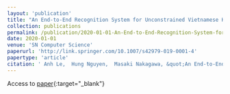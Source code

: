 ```yaml
---
layout: 'publication'
title: "An End-to-End Recognition System for Unconstrained Vietnamese Handwriting"
collection: publications
permalink: /publication/2020-01-01-An-End-to-End-Recognition-System-for-Unconstrained-Vietnamese-Handwriting
date: 2020-01-01
venue: 'SN Computer Science'
paperurl: 'http://link.springer.com/10.1007/s42979-019-0001-4'
papertype: 'article'
citation: ' Anh Le,  Hung Nguyen,  Masaki Nakagawa, &quot;An End-to-End Recognition System for Unconstrained Vietnamese Handwriting.&quot; SN Computer Science, 2020.'
---
```

Access to [paper](http://link.springer.com/10.1007/s42979-019-0001-4){:target="_blank"}